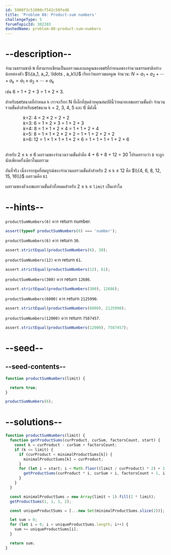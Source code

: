 ```yaml
---
id: 5900f3c51000cf542c50fed6
title: 'Problem 88: Product-sum numbers'
challengeType: 5
forumTopicId: 302203
dashedName: problem-88-product-sum-numbers
---
```


# --description--

จำนวนธรรมชาติ `N` ที่สามารถเขียนเป็นผลรวมและผลคูณของsetที่กำหนดของจำนวนธรรมชาติอย่างน้อยสองตัว $\\{a_1, a_2, \ldots , a_k\\}$ เรียกว่าผลรวมผลคูณ จำนวน: $N = a_1 + a_2 + \cdots + a_k = a_1 × a_2 × \cdots × a_k$

เช่น 6 = 1 + 2 + 3 = 1 × 2 × 3.


สำหรับsetขนาดที่กำหนด `k` เราจะเรียก N ที่เล็กที่สุดด้วยคุณสมบัตินี้ว่าหมายเลขผลรวมขั้นต่ำ จำนวนรวมขั้นต่ำสำหรับsetขนาด `k` = 2, 3, 4, 5 และ 6 มีดังนี้

<div style='margin-left: 4em;'>
  <var>k</var>=2: 4 = 2 × 2 = 2 + 2<br>
  <var>k</var>=3: 6 = 1 × 2 × 3 = 1 + 2 + 3<br>
  <var>k</var>=4: 8 = 1 × 1 × 2 × 4 = 1 + 1 + 2 + 4<br>
  <var>k</var>=5: 8 = 1 × 1 × 2 × 2 × 2  = 1 + 1 + 2 + 2 + 2<br>
  <var>k</var>=6: 12 = 1 × 1 × 1 × 1 × 2 × 6 = 1 + 1 + 1 + 1 + 2 + 6
</div><br>

สำหรับ 2 ≤ `k` ≤ 6 ผลรวมของจำนวนรวมขั้นต่ำคือ 4 + 6 + 8 + 12 = 30 โปรดทราบว่า `8` จะถูกนับเพียงครั้งเดียวในผลรวม


อันที่จริง เนื่องจากชุดที่สมบูรณ์ของจำนวนผลรวมขั้นต่ำสำหรับ 2 ≤ `k` ≤ 12 คือ $\\{4, 6, 8, 12, 15, 16\\}$ ผลรวมคือ `61`

ผลรวมของตัวเลขผลรวมขั้นต่ำทั้งหมดสำหรับ 2 ≤ `k` ≤ `limit` เป็นเท่าใด

# --hints--

`productSumNumbers(6)` ควร return number.

```js
assert(typeof productSumNumbers(6) === 'number');
```

`productSumNumbers(6)` ควร return `30`.

```js
assert.strictEqual(productSumNumbers(6), 30);
```

`productSumNumbers(12)` ควร return `61`.

```js
assert.strictEqual(productSumNumbers(12), 61);
```

`productSumNumbers(300)` ควร return `12686`.

```js
assert.strictEqual(productSumNumbers(300), 12686);
```

`productSumNumbers(6000)` ควร return `2125990`.

```js
assert.strictEqual(productSumNumbers(6000), 2125990);
```

`productSumNumbers(12000)` ควร return `7587457`.

```js
assert.strictEqual(productSumNumbers(12000), 7587457);
```

# --seed--

## --seed-contents--

```js
function productSumNumbers(limit) {

  return true;
}

productSumNumbers(6);
```

# --solutions--

```js
function productSumNumbers(limit) {
  function getProductSums(curProduct, curSum, factorsCount, start) {
    const k = curProduct - curSum + factorsCount;
    if (k <= limit) {
      if (curProduct < minimalProductSums[k]) {
        minimalProductSums[k] = curProduct;
      }
      for (let i = start; i < Math.floor((limit / curProduct) * 2) + 1; i++) {
        getProductSums(curProduct * i, curSum + i, factorsCount + 1, i);
      }
    }
  }

  const minimalProductSums = new Array(limit + 1).fill(2 * limit);
  getProductSums(1, 1, 1, 2);

  const uniqueProductSums = [...new Set(minimalProductSums.slice(2))];

  let sum = 0;
  for (let i = 0; i < uniqueProductSums.length; i++) {
    sum += uniqueProductSums[i];
  }

  return sum;
}
```

